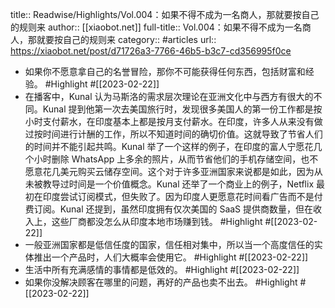 title:: Readwise/Highlights/Vol.004：如果不得不成为一名商人，那就要按自己的规则来
author:: [[xiaobot.net]]
full-title:: Vol.004：如果不得不成为一名商人，那就要按自己的规则来
category:: #articles
url:: https://xiaobot.net/post/d71726a3-7766-46b5-b3c7-cd356995f0ce
- 如果你不愿意拿自己的名誉冒险，那你不可能获得任何东西，包括财富和经验。 #Highlight #[[2023-02-22]]
- 在播客中，Kunal 认为马斯洛的需求层次理论在亚洲文化中与西方有很大的不同。Kunal 提到他第一次去美国旅行时，发现很多美国人的第一份工作都是按小时支付薪水，在印度基本上都是按月支付薪水。在印度，许多人从来没有做过按时间进行计酬的工作，所以不知道时间的确切价值。这就导致了节省人们的时间并不能引起共鸣。Kunal 举了一个这样的例子，在印度的富人宁愿花几个小时删除 WhatsApp 上多余的照片，从而节省他们的手机存储空间，也不愿意花几美元购买云储存空间。这个对于许多亚洲国家来说都是如此，因为从未被教导过时间是一个价值概念。Kunal 还举了一个商业上的例子，Netflix 最初在印度尝试订阅模式，但失败了。因为印度人更愿意花时间看广告而不是付费订阅。Kunal 还提到，虽然印度拥有仅次美国的 SaaS 提供商数量，但在收入上，这些厂商都没怎么从印度本地市场赚到钱。 #Highlight #[[2023-02-22]]
- 一般亚洲国家都是低信任度的国家，信任相对集中，所以当一个高度信任的实体推出一个产品时，人们大概率会使用它。 #Highlight #[[2023-02-22]]
- 生活中所有充满感情的事情都是低效的。 #Highlight #[[2023-02-22]]
- 如果你没解决顾客在哪里的问题，再好的产品也卖不出去。 #Highlight #[[2023-02-22]]